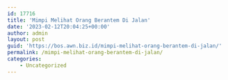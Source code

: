 ```yaml
---
id: 17716
title: 'Mimpi Melihat Orang Berantem Di Jalan'
date: '2023-02-12T20:04:25+00:00'
author: admin
layout: post
guid: 'https://bos.awn.biz.id/mimpi-melihat-orang-berantem-di-jalan/'
permalink: /mimpi-melihat-orang-berantem-di-jalan/
categories:
    - Uncategorized
---
```


